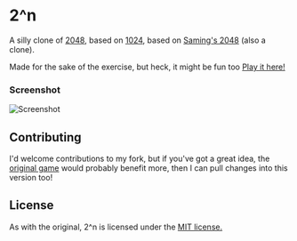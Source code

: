 # 2^n
A silly clone of [2048](http://gabrielecirulli.github.io/2048/), based on [1024](https://play.google.com/store/apps/details?id=com.veewo.a1024), based on [Saming's 2048](http://saming.fr/p/2048/) (also a clone).

Made for the sake of the exercise, but heck, it might be fun too [Play it here!](http://theothertomelliott.github.io/2-to-the-n)

### Screenshot

![Screenshot](http://www.theothertomelliott.com/wp-content/uploads/2014/03/Screen-Shot-2014-03-23-at-22.37.03.png)

## Contributing

I'd welcome contributions to my fork, but if you've got a great idea, the [original game](http://gabrielecirulli.github.io/2048/) would probably benefit more, then I can pull changes into this version too!

## License

As with the original, 2^n is licensed under the [MIT license.](https://github.com/theothertomelliott/2-to-the-n/blob/master/LICENSE.txt)
